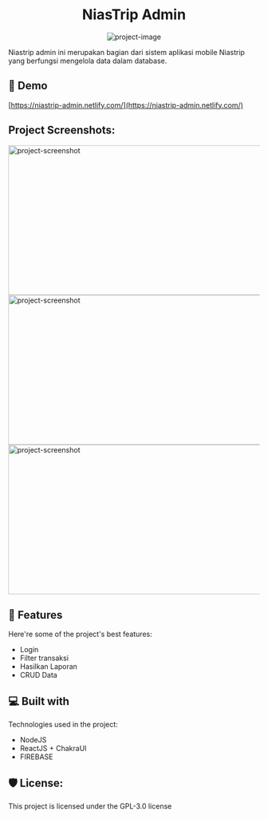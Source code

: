 <h1 align="center" id="title">NiasTrip Admin</h1>

<p align="center"><img src="https://socialify.git.ci/Tiberlium/niastripadmin/image?language=1&amp;owner=1&amp;name=1&amp;stargazers=1&amp;theme=Light" alt="project-image"></p>

<p id="description">Niastrip admin ini merupakan bagian dari sistem aplikasi mobile Niastrip yang berfungsi mengelola data dalam database.</p>

<h2>🚀 Demo</h2>

[https://niastrip-admin.netlify.com/](https://niastrip-admin.netlify.com/)

<h2>Project Screenshots:</h2>

<img src="https://nstauxti.sirv.com/Screenshot%20web/niastrip-admin.netlify.app_.png" alt="project-screenshot" width="700" height="300/">

<img src="https://nstauxti.sirv.com/Screenshot%20web/Nias-Trip%20Dashboard.png" alt="project-screenshot" width="700" height="300/">

<img src="https://nstauxti.sirv.com/Screenshot%20web/Nias-Trip%20kelola.png" alt="project-screenshot" width="700" height="300/">

  
  
<h2>🧐 Features</h2>

Here're some of the project's best features:

*   Login
*   Filter transaksi
*   Hasilkan Laporan
*   CRUD Data

  
  
<h2>💻 Built with</h2>

Technologies used in the project:

*   NodeJS
*   ReactJS + ChakraUI
*   FIREBASE

<h2>🛡️ License:</h2>

This project is licensed under the GPL-3.0 license
